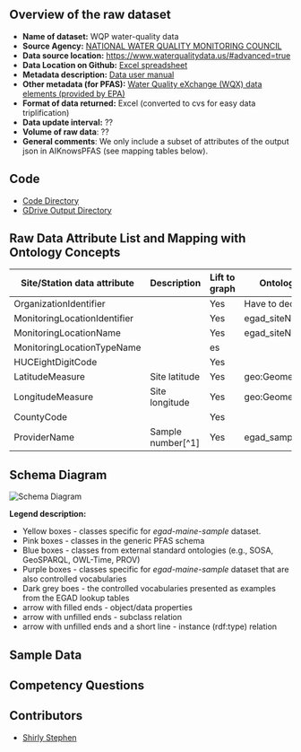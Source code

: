 ## Overview of the raw dataset
* **Name of dataset:** WQP water-quality data
* **Source Agency:** [NATIONAL WATER QUALITY MONITORING COUNCIL](https://www.waterqualitydata.us/#advanced=true)
* **Data source location:** https://www.waterqualitydata.us/#advanced=true
* **Data Location on Github:** [Excel spreadsheet](https://github.com/shirlysteph/AlKnowsPFAS/tree/main/data/water-quality-data-portal/metadata)
* **Metadata description:** [Data user manual](https://www.waterqualitydata.us/portal_userguide/#location-parameters)
* **Other metadata (for PFAS):** [Water Quality eXchange (WQX) data elements (provided by EPA)](https://www.epa.gov/waterdata/storage-and-retrieval-and-water-quality-exchange-domain-services-and-downloads)
* **Format of data returned:** Excel (converted to cvs for easy data triplification)
* **Data update interval:** ?? 
* **Volume of raw data**: ??
* **General comments**: We only include a subset of attributes of the output json in AIKnowsPFAS (see mapping tables below).

## Code
* [Code Directory](../../code/water-quality-data-portal)
* [GDrive Output Directory](https://drive.google.com/drive/folders/18HynzQhZStMQj-CuM2U0NUtLUdBybWEx)

## Raw Data Attribute List and Mapping with Ontology Concepts
| Site/Station data attribute | Description | Lift to graph | Ontology property |
| --- | --- | --- |--- |
| OrganizationIdentifier | | Yes | Have to decide |
| MonitoringLocationIdentifier | | Yes | egad_siteNumber |
| MonitoringLocationName | | Yes | egad_siteName |
| MonitoringLocationTypeName | | es | |
| HUCEightDigitCode | | Yes | |
| LatitudeMeasure | Site latitude | Yes | geo:Geometry; sf:Point |
| LongitudeMeasure | Site longitude | Yes | geo:Geometry; sf:Point |
| CountyCode | | Yes | |
| ProviderName | Sample number[^1] | Yes | egad_samplePointNumber |


## Schema Diagram
![Schema Diagram](./wqp_sites_samples_schema_diagram.png)

**Legend description:**
- Yellow boxes - classes specific for _egad-maine-sample_ dataset.
- Pink boxes - classes in the generic PFAS schema
- Blue boxes - classes from external standard ontologies (e.g., SOSA, GeoSPARQL, OWL-Time, PROV)
- Purple boxes - classes specific for _egad-maine-sample_ dataset that are also controlled vocabularies
- Dark grey boes - the controlled vocabularies presented as examples from the EGAD lookup tables
- arrow with filled ends - object/data properties
- arrow with unfilled ends - subclass relation
- arrow with unfilled ends and a short line - instance (rdf:type) relation

## Sample Data

## Competency Questions


## Contributors
* [Shirly Stephen](https://github.com/shirlysteph)
